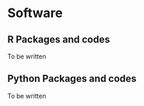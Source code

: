 ---
---

# Software

## R Packages and codes

To be written

## Python Packages and codes

To be written
